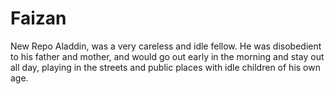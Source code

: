 # Faizan
New Repo
Aladdin, was a very careless and idle fellow. He was disobedient to his father and mother, and would go out early in the morning and stay out all day, playing in the streets and public places with idle children of his own age.
